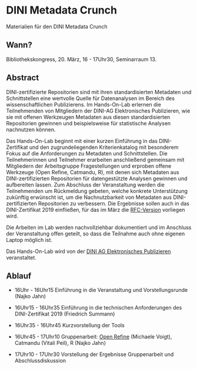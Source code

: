 # DINI Metadata Crunch

Materialien für den DINI Metadata Crunch

## Wann?

Bibliothekskongress, 20. März, 16 - 17Uhr30, Seminarraum 13.

## Abstract

DINI-zertifizierte Repositorien sind mit ihren standardisierten Metadaten und Schnittstellen eine wertvolle Quelle für Datenanalysen im Bereich des wissenschaftlichen Publizierens. Im Hands-On-Lab erlernen die Teilnehmenden von Mitgliedern der DINI-AG Elektronisches Publizieren, wie sie mit offenen Werkzeugen Metadaten aus diesen standardisierten Repositorien gewinnen und beispielsweise für statistische Analysen nachnutzen können.

Das Hands-On-Lab beginnt mit einer kurzen Einführung in das DINI-Zertifikat und den zugrundeliegenden Kriterienkatalog mit besonderem Fokus auf die Anforderungen zu Metadaten und Schnittstellen. Die Teilnehmerinnen und Teilnehmer erarbeiten anschließend gemeinsam mit Mitgliedern der Arbeitsgruppe Fragestellungen und erproben offene Werkzeuge (Open Refine, Catmandu, R), mit denen sich Metadaten aus DINI-zertifizierten Repositorien für datengestützte Analysen gewinnen und aufbereiten lassen. Zum Abschluss der Veranstaltung werden die Teilnehmenden um Rückmeldung gebeten, welche konkrete Unterstützung zukünftig erwünscht ist, um die Nachnutzbarkeit von Metadaten aus DINI-zertifizierten Repositorien zu verbessern. Die Ergebnisse sollen auch in das DINI-Zertifikat 2019 einfließen, für das im März die [RFC-Version](https://dini.de/nachrichten/nachricht/news/dini-news-fuer-dini-zertifikat-fuer-open-access-publikationsdienste-2019-request-for-comments/) vorliegen wird. 

Die Arbeiten im Lab werden nachvollziehbar dokumentiert und im Anschluss der Veranstaltung offen geteilt, so dass die Teilnahme auch ohne eigenen Laptop möglich ist. 

Das Hands-On-Lab wird von der [DINI AG Elektronisches Publizieren](https://dini.de/ag/e-pub/) veranstaltet.

## Ablauf

- 16Uhr - 16Uhr15 	Einführung in die Veranstaltung und Vorstellungsrunde (Najko Jahn)

- 16Uhr15 - 16Uhr35	Einführung in die technischen Anforderungen des  DINI-Zertifikat 2019 (Friedrich Summann)

- 16Uhr35 - 16Uhr45 	Kurzvorstellung der Tools

- 16Uhr45 - 17Uhr10 	Gruppenarbeit: [Open Refine](openrefine.md) (Michaele Voigt), Catmandu (Vitali Peil), R (Najko Jahn)

- 17Uhr10 - 17Uhr30	Vorstellung der Ergebnisse Gruppenarbeit und Abschlussdiskussion